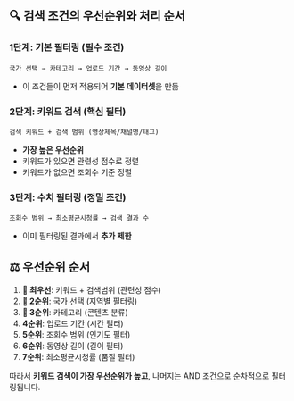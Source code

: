 ## 🔍 **검색 조건의 우선순위와 처리 순서**

### **1단계: 기본 필터링 (필수 조건)**

```
국가 선택 → 카테고리 → 업로드 기간 → 동영상 길이
```

- 이 조건들이 먼저 적용되어 **기본 데이터셋**을 만듦

### **2단계: 키워드 검색 (핵심 필터)**

```
검색 키워드 + 검색 범위 (영상제목/채널명/태그)
```

- **가장 높은 우선순위**
- 키워드가 있으면 관련성 점수로 정렬
- 키워드가 없으면 조회수 기준 정렬

### **3단계: 수치 필터링 (정밀 조건)**

```
조회수 범위 → 최소평균시청률 → 검색 결과 수
```

- 이미 필터링된 결과에서 **추가 제한**

## ⚖️ **우선순위 순서**

1. **🥇 최우선**: 키워드 + 검색범위 (관련성 점수)
2. **🥈 2순위**: 국가 선택 (지역별 필터링)
3. **🥉 3순위**: 카테고리 (콘텐츠 분류)
4. **4순위**: 업로드 기간 (시간 필터)
5. **5순위**: 조회수 범위 (인기도 필터)
6. **6순위**: 동영상 길이 (길이 필터)
7. **7순위**: 최소평균시청률 (품질 필터)

따라서 **키워드 검색이 가장 우선순위가 높고**, 나머지는 AND 조건으로 순차적으로 필터링됩니다.
